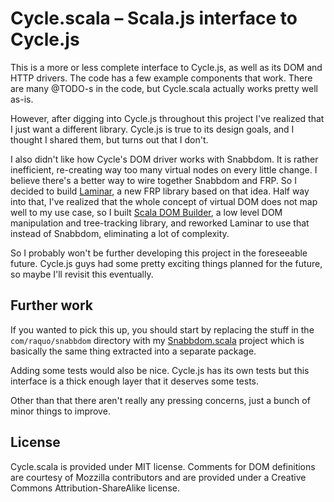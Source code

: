 # Cycle.scala – Scala.js interface to Cycle.js
  
This is a more or less complete interface to Cycle.js, as well as its DOM and HTTP drivers. The code has a few example components that work. There are many @TODO-s in the code, but Cycle.scala actually works pretty well as-is.

However, after digging into Cycle.js throughout this project I've realized that I just want a different library. Cycle.js is true to its design goals, and I thought I shared them, but turns out that I don't.

I also didn't like how Cycle's DOM driver works with Snabbdom. It is rather inefficient, re-creating way too many virtual nodes on every little change. I believe there's a better way to wire together Snabbdom and FRP. So I decided to build [Laminar](https://github.com/raquo/laminar), a new FRP library based on that idea. Half way into that, I've realized that the whole concept of virtual DOM does not map well to my use case, so I built [Scala DOM Builder](https://github.com/raquo/scala-dom-builder), a low level DOM manipulation and tree-tracking library, and reworked Laminar to use that instead of Snabbdom, eliminating a lot of complexity.

So I probably won't be further developing this project in the foreseeable future. Cycle.js guys had some pretty exciting things planned for the future, so maybe I'll revisit this eventually. 

## Further work

If you wanted to pick this up, you should start by replacing the stuff in the `com/raquo/snabbdom` directory with my [Snabbdom.scala](https://github.com/raquo/Snabbdom.scala) project which is basically the same thing extracted into a separate package.

Adding some tests would also be nice. Cycle.js has its own tests but this interface is a thick enough layer that it deserves some tests.

Other than that there aren't really any pressing concerns, just a bunch of minor things to improve.

## License

Cycle.scala is provided under MIT license. Comments for DOM definitions are courtesy of Mozzilla contributors and are provided under a Creative Commons Attribution-ShareAlike license.
